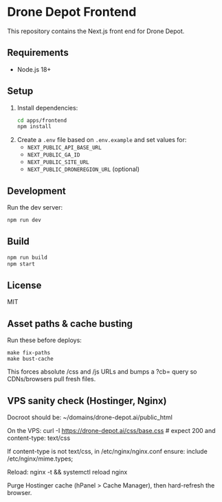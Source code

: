 # Drone Depot Frontend

This repository contains the Next.js front end for Drone Depot.

## Requirements
- Node.js 18+

## Setup
1. Install dependencies:
   ```bash
   cd apps/frontend
   npm install
   ```
2. Create a `.env` file based on `.env.example` and set values for:
   - `NEXT_PUBLIC_API_BASE_URL`
   - `NEXT_PUBLIC_GA_ID`
   - `NEXT_PUBLIC_SITE_URL`
   - `NEXT_PUBLIC_DRONEREGION_URL` (optional)

## Development
Run the dev server:
```bash
npm run dev
```

## Build
```bash
npm run build
npm start
```

## License
MIT

## Asset paths & cache busting
Run these before deploys:

    make fix-paths
    make bust-cache

This forces absolute /css and /js URLs and bumps a ?cb=<timestamp> query so CDNs/browsers pull fresh files.

## VPS sanity check (Hostinger, Nginx)
Docroot should be: ~/domains/drone-depot.ai/public_html

On the VPS:
    curl -I https://drone-depot.ai/css/base.css  # expect 200 and content-type: text/css

If content-type is not text/css, in /etc/nginx/nginx.conf ensure:
    include /etc/nginx/mime.types;

Reload:
    nginx -t && systemctl reload nginx

Purge Hostinger cache (hPanel > Cache Manager), then hard-refresh the browser.
